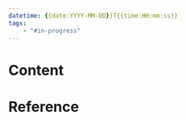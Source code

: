 ```yaml
---
datetime: {{date:YYYY-MM-DD}}T{{time:HH:mm:ss}}
tags:
    - "#in-progress"
---
```


# Content

# Reference
